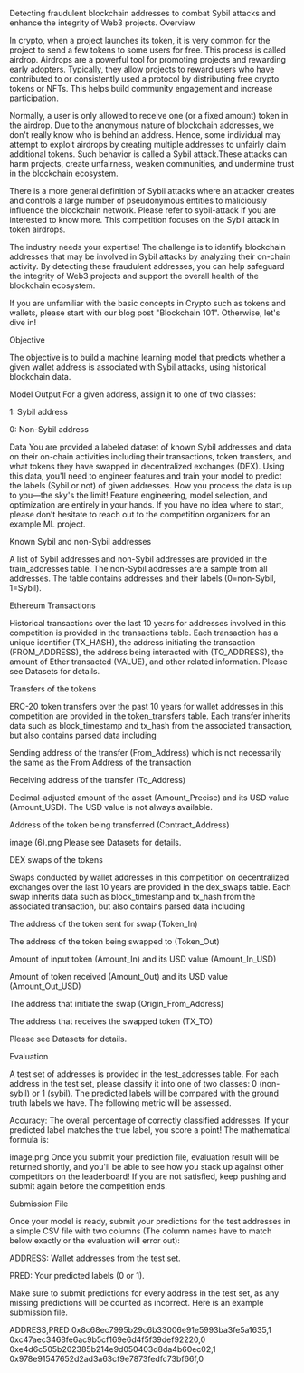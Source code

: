 Detecting fraudulent blockchain addresses to combat Sybil attacks and enhance the integrity of Web3 projects. Overview

In crypto, when a project launches its token, it is very common for the project to send a few tokens to some users for free. This process is called airdrop. Airdrops are a powerful tool for promoting projects and rewarding early adopters. Typically, they allow projects to reward users who have contributed to or consistently used a protocol by distributing free crypto tokens or NFTs. This helps build community engagement and increase participation. 

Normally, a user is only allowed to receive one (or a fixed amount) token in the airdrop. Due to the anonymous nature of blockchain addresses, we don't really know who is behind an address. Hence, some individual may attempt to exploit airdrops by creating multiple addresses to unfairly claim additional tokens. Such behavior is called a Sybil attack.These attacks can harm projects, create unfairness, weaken communities, and undermine trust in the blockchain ecosystem.

There is a more general definition of Sybil attacks where an attacker creates and controls a large number of pseudonymous entities to maliciously influence the blockchain network. Please refer to sybil-attack if you are interested to know more. This competition focuses on the Sybil attack in token airdrops.

The industry needs your expertise! The challenge is to identify blockchain addresses that may be involved in Sybil attacks by analyzing their on-chain activity. By detecting these fraudulent addresses, you can help safeguard the integrity of Web3 projects and support the overall health of the blockchain ecosystem.

If you are unfamiliar with the basic concepts in Crypto such as tokens and wallets, please start with our blog post "Blockchain 101". Otherwise, let's dive in!

Objective

The objective is to build a machine learning model that predicts whether a given wallet address is associated with Sybil attacks, using historical blockchain data. 

Model Output
For a given address, assign it to one of two classes:

1: Sybil address

0: Non-Sybil address

Data
You are provided a labeled dataset of known Sybil addresses and data on their on-chain activities including their transactions, token transfers, and what tokens they have swapped in decentralized exchanges (DEX). Using this data, you'll need to engineer features and train your model to predict the labels (Sybil or not) of given addresses. How you process the data is up to you—the sky's the limit! Feature engineering, model selection, and optimization are entirely in your hands. If you have no idea where to start, please don’t hesitate to reach out to the competition organizers for an example ML project. 

Known Sybil and non-Sybil addresses

A list of Sybil addresses and non-Sybil addresses are provided in the train_addresses table. The non-Sybil addresses are a sample from all addresses. The table contains addresses and their labels (0=non-Sybil, 1=Sybil). 

Ethereum Transactions

Historical transactions over the last 10 years for addresses involved in this competition is provided in the transactions table. Each transaction has a unique identifier (TX_HASH), the address initiating the transaction (FROM_ADDRESS), the address being interacted with (TO_ADDRESS), the amount of Ether transacted (VALUE), and other related information. Please see Datasets for details.

Transfers of the tokens

ERC-20 token transfers over the past 10 years for wallet addresses in this competition are provided in the token_transfers table. Each transfer inherits data such as block_timestamp and tx_hash from the associated transaction, but also contains parsed data including

Sending address of the transfer (From_Address) which is not necessarily the same as the From Address of the transaction

Receiving address of the transfer (To_Address)

Decimal-adjusted amount of the asset (Amount_Precise) and its USD value (Amount_USD). The USD value is not always available.

Address of the token being transferred (Contract_Address)

image (6).png
Please see Datasets for details.

DEX swaps of the tokens

Swaps conducted by wallet addresses in this competition on decentralized exchanges over the last 10 years are provided in the dex_swaps table. Each swap inherits data such as block_timestamp and tx_hash from the associated transaction, but also contains parsed data including

The address of the token sent for swap (Token_In)

The address of the token being swapped to (Token_Out)

Amount of input token (Amount_In) and its USD value (Amount_In_USD)

Amount of token received (Amount_Out) and its USD value (Amount_Out_USD)

The address that initiate the swap (Origin_From_Address)

The address that receives the swapped token (TX_TO)

Please see Datasets for details.

Evaluation

A test set of addresses is provided in the test_addresses table. For each address in the test set, please classify it into one of two classes: 0 (non-sybil) or 1 (sybil). The predicted labels will be compared with the ground truth labels we have. The following metric will be assessed.

Accuracy: The overall percentage of correctly classified addresses. If your predicted label matches the true label, you score a point! The mathematical formula is:

image.png
Once you submit your prediction file, evaluation result will be returned shortly, and you'll be able to see how you stack up against other competitors on the leaderboard! If you are not satisfied, keep pushing and submit again before the competition ends.

Submission File

Once your model is ready, submit your predictions for the test addresses in a simple CSV file with two columns (The column names have to match below exactly or the evaluation will error out): 

ADDRESS: Wallet addresses from the test set.

PRED: Your predicted labels (0 or 1). 

Make sure to submit predictions for every address in the test set, as any missing predictions will be counted as incorrect. Here is an example submission file.

ADDRESS,PRED
0x8c68ec7995b29c6b33006e91e5993ba3fe5a1635,1
0xc47aec3468fe6ac9b5cf169e6d4f5f39def92220,0
0xe4d6c505b202385b214e9d050403d8da4b60ec02,1
0x978e91547652d2ad3a63cf9e7873fedfc73bf66f,0
